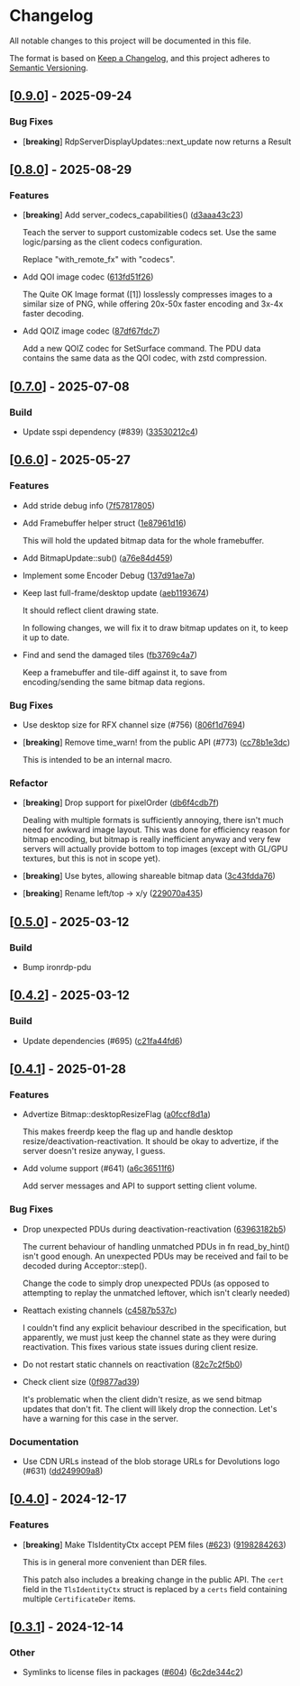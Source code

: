 # Changelog

All notable changes to this project will be documented in this file.

The format is based on [Keep a Changelog](https://keepachangelog.com/en/1.0.0/),
and this project adheres to [Semantic Versioning](https://semver.org/spec/v2.0.0.html).


## [[0.9.0](https://github.com/Devolutions/IronRDP/compare/ironrdp-server-v0.8.0...ironrdp-server-v0.9.0)] - 2025-09-24

### <!-- 4 -->Bug Fixes

- [**breaking**] RdpServerDisplayUpdates::next_update now returns a Result

## [[0.8.0](https://github.com/Devolutions/IronRDP/compare/ironrdp-server-v0.7.0...ironrdp-server-v0.8.0)] - 2025-08-29

### <!-- 1 -->Features

- [**breaking**] Add server_codecs_capabilities() ([d3aaa43c23](https://github.com/Devolutions/IronRDP/commit/d3aaa43c23b252077b8720bb8ecfeceaaf7b7a7f)) 

  Teach the server to support customizable codecs set. Use the same
  logic/parsing as the client codecs configuration.
  
  Replace "with_remote_fx" with "codecs".

- Add QOI image codec ([613fd51f26](https://github.com/Devolutions/IronRDP/commit/613fd51f26315d8212662c46f8e625c541e4bb59)) 

  The Quite OK Image format ([1]) losslessly compresses images to a similar size
  of PNG, while offering 20x-50x faster encoding and 3x-4x faster decoding.

- Add QOIZ image codec ([87df67fdc7](https://github.com/Devolutions/IronRDP/commit/87df67fdc76ff4f39d4b83521e34bf3b5e2e73bb)) 

  Add a new QOIZ codec for SetSurface command. The PDU data contains the same
  data as the QOI codec, with zstd compression.

## [[0.7.0](https://github.com/Devolutions/IronRDP/compare/ironrdp-server-v0.6.1...ironrdp-server-v0.7.0)] - 2025-07-08

### Build

- Update sspi dependency (#839) ([33530212c4](https://github.com/Devolutions/IronRDP/commit/33530212c42bf28c875ac078ed2408657831b417)) 

## [[0.6.0](https://github.com/Devolutions/IronRDP/compare/ironrdp-server-v0.5.0...ironrdp-server-v0.6.0)] - 2025-05-27

### <!-- 1 -->Features

- Add stride debug info ([7f57817805](https://github.com/Devolutions/IronRDP/commit/7f578178056282e590179a10cd1eedb8f4d9ad63)) 

- Add Framebuffer helper struct ([1e87961d16](https://github.com/Devolutions/IronRDP/commit/1e87961d1611ed31f58b407f208295c97c0d2944)) 

  This will hold the updated bitmap data for the whole framebuffer.

- Add BitmapUpdate::sub() ([a76e84d459](https://github.com/Devolutions/IronRDP/commit/a76e84d45927d61e21c27abcfa31c4f0c7a17bbf)) 

- Implement some Encoder Debug ([137d91ae7a](https://github.com/Devolutions/IronRDP/commit/137d91ae7a096170ada289d420785c8f5de0663b)) 

- Keep last full-frame/desktop update ([aeb1193674](https://github.com/Devolutions/IronRDP/commit/aeb1193674641846ae1873def8c84a62a59213d5)) 

  It should reflect client drawing state.
  
  In following changes, we will fix it to draw bitmap updates on it, to
  keep it up to date.

- Find and send the damaged tiles ([fb3769c4a7](https://github.com/Devolutions/IronRDP/commit/fb3769c4a7fce56e340df8c4b19f7d90cda93e50)) 

  Keep a framebuffer and tile-diff against it, to save from
  encoding/sending the same bitmap data regions.

### <!-- 4 -->Bug Fixes

- Use desktop size for RFX channel size (#756) ([806f1d7694](https://github.com/Devolutions/IronRDP/commit/806f1d7694313b1a59842af300a437ae2f6c2463)) 

- [**breaking**] Remove time_warn! from the public API (#773) ([cc78b1e3dc](https://github.com/Devolutions/IronRDP/commit/cc78b1e3dc1c554dd3fcf6494763caa00ba28ad7)) 

  This is intended to be an internal macro.

### Refactor

- [**breaking**] Drop support for pixelOrder ([db6f4cdb7f](https://github.com/Devolutions/IronRDP/commit/db6f4cdb7f379713979b930e8e1fa1a813ebecc4)) 

  Dealing with multiple formats is sufficiently annoying, there isn't much
  need for awkward image layout. This was done for efficiency reason for
  bitmap encoding, but bitmap is really inefficient anyway and very few
  servers will actually provide bottom to top images (except with GL/GPU
  textures, but this is not in scope yet).

- [**breaking**] Use bytes, allowing shareable bitmap data ([3c43fdda76](https://github.com/Devolutions/IronRDP/commit/3c43fdda76f4ef6413db4010471364d6b1be2798)) 

- [**breaking**] Rename left/top -> x/y ([229070a435](https://github.com/Devolutions/IronRDP/commit/229070a43554927a01541052a819fe3fcd32a913)) 


## [[0.5.0](https://github.com/Devolutions/IronRDP/compare/ironrdp-server-v0.4.2...ironrdp-server-v0.5.0)] - 2025-03-12

### <!-- 7 -->Build

- Bump ironrdp-pdu


## [[0.4.2](https://github.com/Devolutions/IronRDP/compare/ironrdp-server-v0.4.1...ironrdp-server-v0.4.2)] - 2025-03-12

### <!-- 7 -->Build

- Update dependencies (#695) ([c21fa44fd6](https://github.com/Devolutions/IronRDP/commit/c21fa44fd6f3c6a6b74788ff68e83133c1314caa)) 


## [[0.4.1](https://github.com/Devolutions/IronRDP/compare/ironrdp-server-v0.4.0...ironrdp-server-v0.4.1)] - 2025-01-28

### <!-- 1 -->Features

- Advertize Bitmap::desktopResizeFlag ([a0fccf8d1a](https://github.com/Devolutions/IronRDP/commit/a0fccf8d1a3eeab6c73ed7d9cdbb4342cca173c4)) 

  This makes freerdp keep the flag up and handle desktop
  resize/deactivation-reactivation. It should be okay to advertize,
  if the server doesn't resize anyway, I guess.

- Add volume support (#641) ([a6c36511f6](https://github.com/Devolutions/IronRDP/commit/a6c36511f6584f67b8c6e795c34d5007ec2b24a4)) 

  Add server messages and API to support setting client volume.

### <!-- 4 -->Bug Fixes

- Drop unexpected PDUs during deactivation-reactivation ([63963182b5](https://github.com/Devolutions/IronRDP/commit/63963182b5af6ad45dc638e93de4b8a0b565c7d3)) 

  The current behaviour of handling unmatched PDUs in fn read_by_hint()
  isn't good enough. An unexpected PDUs may be received and fail to be
  decoded during Acceptor::step().
  
  Change the code to simply drop unexpected PDUs (as opposed to attempting
  to replay the unmatched leftover, which isn't clearly needed)

- Reattach existing channels ([c4587b537c](https://github.com/Devolutions/IronRDP/commit/c4587b537c7c0a148e11bc365bc3df88e2c92312)) 

  I couldn't find any explicit behaviour described in the specification,
  but apparently, we must just keep the channel state as they were during
  reactivation. This fixes various state issues during client resize.

- Do not restart static channels on reactivation ([82c7c2f5b0](https://github.com/Devolutions/IronRDP/commit/82c7c2f5b08c44b1a4f6b04c13ad24d9e2ffa371)) 

- Check client size ([0f9877ad39](https://github.com/Devolutions/IronRDP/commit/0f9877ad3901b37f58406095e05f345fbc8a5eaa)) 

  It's problematic when the client didn't resize, as we send bitmap
  updates that don't fit. The client will likely drop the connection.
  Let's have a warning for this case in the server.

### <!-- 6 -->Documentation

- Use CDN URLs instead of the blob storage URLs for Devolutions logo (#631) ([dd249909a8](https://github.com/Devolutions/IronRDP/commit/dd249909a894004d4f728d30b3a4aa77a0f8193b)) 



## [[0.4.0](https://github.com/Devolutions/IronRDP/compare/ironrdp-server-v0.3.1...ironrdp-server-v0.4.0)] - 2024-12-17

### <!-- 1 -->Features

- [**breaking**] Make TlsIdentityCtx accept PEM files ([#623](https://github.com/Devolutions/IronRDP/pull/623)) ([9198284263](https://github.com/Devolutions/IronRDP/commit/9198284263e11706fed76310f796200b75111126)) 

  This is in general more convenient than DER files.

  This patch also includes a breaking change in the public API. 
  The `cert` field in the `TlsIdentityCtx` struct is replaced by a `certs` field containing multiple `CertificateDer` items.

## [[0.3.1](https://github.com/Devolutions/IronRDP/compare/ironrdp-server-v0.3.0...ironrdp-server-v0.3.1)] - 2024-12-14

### Other

- Symlinks to license files in packages ([#604](https://github.com/Devolutions/IronRDP/pull/604)) ([6c2de344c2](https://github.com/Devolutions/IronRDP/commit/6c2de344c2dd93ce9621834e0497ed7c3bfaf91a)) 
